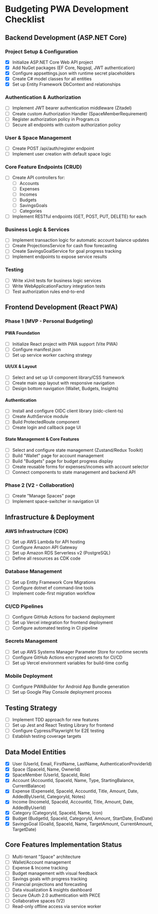 # Budgeting PWA Development Checklist

## Backend Development (ASP.NET Core)

### Project Setup & Configuration
- [x] Initialize ASP.NET Core Web API project
- [x] Add NuGet packages (EF Core, Npgsql, JWT authentication)
- [x] Configure appsettings.json with runtime secret placeholders
- [x] Create C# model classes for all entities
- [x] Set up Entity Framework DbContext and relationships

### Authentication & Authorization
- [ ] Implement JWT bearer authentication middleware (Zitadel)
- [ ] Create custom Authorization Handler (SpaceMemberRequirement)
- [ ] Register authorization policy in Program.cs
- [ ] Secure all endpoints with custom authorization policy

### User & Space Management
- [ ] Create POST /api/auth/register endpoint
- [ ] Implement user creation with default space logic

### Core Feature Endpoints (CRUD)
- [ ] Create API controllers for:
  - [ ] Accounts
  - [ ] Expenses
  - [ ] Incomes
  - [ ] Budgets
  - [ ] SavingsGoals
  - [ ] Categories
- [ ] Implement RESTful endpoints (GET, POST, PUT, DELETE) for each

### Business Logic & Services
- [ ] Implement transaction logic for automatic account balance updates
- [ ] Create ProjectionsService for cash flow forecasting
- [ ] Create SavingsGoalService for goal progress tracking
- [ ] Implement endpoints to expose service results

### Testing
- [ ] Write xUnit tests for business logic services
- [ ] Write WebApplicationFactory integration tests
- [ ] Test authorization rules end-to-end

## Frontend Development (React PWA)

### Phase 1 (MVP - Personal Budgeting)

#### PWA Foundation
- [ ] Initialize React project with PWA support (Vite PWA)
- [ ] Configure manifest.json
- [ ] Set up service worker caching strategy

#### UI/UX & Layout
- [ ] Select and set up UI component library/CSS framework
- [ ] Create main app layout with responsive navigation
- [ ] Design bottom navigation (Wallet, Budgets, Insights)

#### Authentication
- [ ] Install and configure OIDC client library (oidc-client-ts)
- [ ] Create AuthService module
- [ ] Build ProtectedRoute component
- [ ] Create login and callback page UI

#### State Management & Core Features
- [ ] Select and configure state management (Zustand/Redux Toolkit)
- [ ] Build "Wallet" page for account management
- [ ] Build "Budgets" page for budget progress display
- [ ] Create reusable forms for expenses/incomes with account selector
- [ ] Connect components to state management and backend API

### Phase 2 (V2 - Collaboration)
- [ ] Create "Manage Spaces" page
- [ ] Implement space-switcher in navigation UI

## Infrastructure & Deployment

### AWS Infrastructure (CDK)
- [ ] Set up AWS Lambda for API hosting
- [ ] Configure Amazon API Gateway
- [ ] Set up Amazon RDS Serverless v2 (PostgreSQL)
- [ ] Define all resources as CDK code

### Database Management
- [ ] Set up Entity Framework Core Migrations
- [ ] Configure dotnet ef command-line tools
- [ ] Implement code-first migration workflow

### CI/CD Pipelines
- [ ] Configure GitHub Actions for backend deployment
- [ ] Set up Vercel integration for frontend deployment
- [ ] Configure automated testing in CI pipeline

### Secrets Management
- [ ] Set up AWS Systems Manager Parameter Store for runtime secrets
- [ ] Configure GitHub Actions encrypted secrets for CI/CD
- [ ] Set up Vercel environment variables for build-time config

### Mobile Deployment
- [ ] Configure PWABuilder for Android App Bundle generation
- [ ] Set up Google Play Console deployment process

## Testing Strategy
- [ ] Implement TDD approach for new features
- [ ] Set up Jest and React Testing Library for frontend
- [ ] Configure Cypress/Playwright for E2E testing
- [ ] Establish testing coverage targets

## Data Model Entities
- [x] User (UserId, Email, FirstName, LastName, AuthenticationProviderId)
- [x] Space (SpaceId, Name, OwnerId)
- [x] SpaceMember (UserId, SpaceId, Role)
- [x] Account (AccountId, SpaceId, Name, Type, StartingBalance, CurrentBalance)
- [x] Expense (ExpenseId, SpaceId, AccountId, Title, Amount, Date, AddedByUserId, CategoryId, Notes)
- [x] Income (IncomeId, SpaceId, AccountId, Title, Amount, Date, AddedByUserId)
- [x] Category (CategoryId, SpaceId, Name, Icon)
- [x] Budget (BudgetId, SpaceId, CategoryId, Amount, StartDate, EndDate)
- [x] SavingsGoal (GoalId, SpaceId, Name, TargetAmount, CurrentAmount, TargetDate)

## Core Features Implementation Status
- [ ] Multi-tenant "Space" architecture
- [ ] Wallet/Account management
- [ ] Expense & Income tracking
- [ ] Budget management with visual feedback
- [ ] Savings goals with progress tracking
- [ ] Financial projections and forecasting
- [ ] Data visualization & insights dashboard
- [ ] Secure OAuth 2.0 authentication with PKCE
- [ ] Collaborative spaces (V2)
- [ ] Read-only offline access via service worker